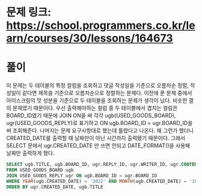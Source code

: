 # 문제 링크: https://school.programmers.co.kr/learn/courses/30/lessons/164673
# 풀이
이 문제는 두 테이블의 특정 컬럼을 조회하고 댓글 작성일을 기준으로 오름차순 정렬, 작성일이 같다면 제목을 기준으로 오름차순으로 정렬하는 문제다. 이전에 푼 문제 중에서 아이스크림의 맛 성분을 기준으로 두 테이블을 조회하는 문제가 생각이 났다. 비슷한 결의 문제였기 때문이다. 우선 출력해야하는 컬럼 중 두 테이블에서 겹치는 컬럼은 BOARD_ID였기 때문에 JOIN ON을 써 각각 ugb(USED_GOODS_BOARD), ugr(USED_GOODS_REPLY)로 표기하고 ON ugb.BOARD_ID = ugr.BOARD_ID을 써 조회해준다. 나머지는 문제 요구사항대로 했는데 틀렸다고 나온다. 왜 그런가 했더니 CREATED_DATE를 출력할 때 날짜만이 아닌 시간까지 출력됐기 때문이다. 그래서 SELECT 문에서 ugr.CREATED_DATE 만 쓰면 안되고 DATE_FORMAT()을 사용해 날짜만 출력하게 했다.

```sql
SELECT ugb.TITLE, ugb.BOARD_ID, ugr.REPLY_ID, ugr.WRITER_ID, ugr.CONTENTS, DATE_FORMAT(ugr.CREATED_DATE, '%Y-%m-%d') AS CREATED_DATE
FROM USED_GOODS_BOARD ugb
JOIN USED_GOODS_REPLY ugr ON ugb.BOARD_ID = ugr.BOARD_ID
WHERE YEAR(ugb.CREATED_DATE) = '2022' AND MONTH(ugb.CREATED_DATE) = '10'
ORDER BY ugr.CREATED_DATE, ugb.TITLE
```